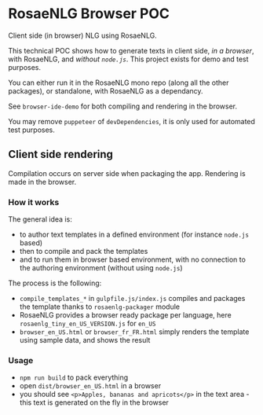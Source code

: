 <!--
Copyright 2019 Ludan Stoecklé
SPDX-License-Identifier: CC-BY-4.0
-->
# RosaeNLG Browser POC

Client side (in browser) NLG using RosaeNLG.

This technical POC shows how to generate texts in client side, _in a browser_, with RosaeNLG, and _without `node.js`_. This project exists for demo and test purposes.

You can either run it in the RosaeNLG mono repo (along all the other packages), or standalone, with RosaeNLG as a dependancy.

See `browser-ide-demo` for both compiling and rendering in the browser.

You may remove `puppeteer` of `devDependencies`, it is only used for automated test purposes.


## Client side rendering

Compilation occurs on server side when packaging the app. Rendering is made in the browser.


### How it works

The general idea is:

* to author text templates in a defined environment (for instance `node.js` based)
* then to compile and pack the templates
* and to run them in browser based environment, with no connection to the authoring environment (without using `node.js`)

The process is the following:

* `compile_templates_*` in `gulpfile.js/index.js` compiles and packages the template thanks to `rosaenlg-packager` module
* RosaeNLG provides a browser ready package per language, here `rosaenlg_tiny_en_US_VERSION.js` for `en_US`
* `browser_en_US.html` or `browser_fr_FR.html` simply renders the template using sample data, and shows the result


### Usage

* `npm run build` to pack everything
* open `dist/browser_en_US.html` in a browser
* you should see `<p>Apples, bananas and apricots</p>` in the text area - this text is generated on the fly in the browser
